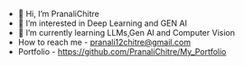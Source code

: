 - 👋 Hi, I’m PranaliChitre
- 👀 I’m interested in Deep Learning and GEN AI
- 🌱 I’m currently learning LLMs,Gen AI and Computer Vision
- How to reach me - pranali12chitre@gmail.com
- Portfolio - https://github.com/PranaliChitre/My_Portfolio

